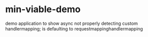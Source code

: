 # min-viable-demo
demo application to show async not properly detecting custom handlermapping; is defaulting to requestmappinghandlermapping



